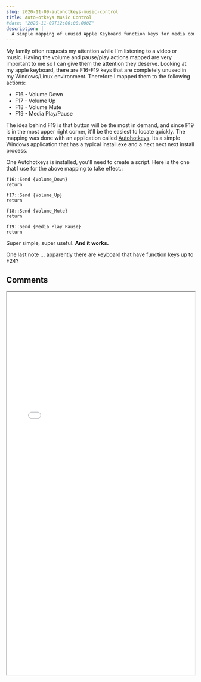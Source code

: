 ```yaml
---
slug: 2020-11-09-autohotkeys-music-control
title: AutoHotkeys Music Control
#date: "2020-11-09T12:00:00.000Z"
description: |
  A simple mapping of unused Apple Keyboard function keys for media control in Windows.
---
```


My family often requests my attention while I'm listening to a video or music. Having the volume and pause/play actions mapped are very important to me so I can give them the attention they deserve. Looking at my apple keyboard, there are F16-F19 keys that are completely unused in my Windows/Linux environment. Therefore I mapped them to the following actions:

<!--truncate-->

- F16 - Volume Down
- F17 - Volume Up
- F18 - Volume Mute
- F19 - Media Play/Pause

The idea behind F19 is that button will be the most in demand, and since F19 is in the most upper right corner, it'll be the easiest to locate quickly. The mapping was done with an application called [Autohotkeys](https://download.cnet.com/AutoHotkey/3000-2084_4-10279446.html). Its a simple Windows application that has a typical install.exe and a next next next install process.

One Autohotkeys is installed, you'll need to create a script. Here is the one that I use for the above mapping to take effect.:

```
f16::Send {Volume_Down}
return

f17::Send {Volume_Up}
return

f18::Send {Volume_Mute}
return

f19::Send {Media_Play_Pause}
return
```

Super simple, super useful. **And it works.**

One last note ... apparently there are keyboard that have function keys up to F24?

## Comments

<iframe src="/comment-iframe.html" height="1024" width="100%" onLoad=""></iframe>
